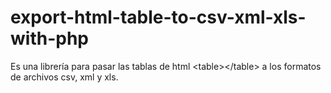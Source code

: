 # export-html-table-to-csv-xml-xls-with-php
Es una librería para pasar las tablas de html &lt;table>&lt;/table> a los formatos de archivos csv, xml y xls.
